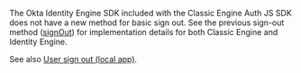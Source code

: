 The Okta Identity Engine SDK included with the Classic Engine Auth JS SDK does not have a new method for basic sign out. See the previous sign-out method ([signOut](https://github.com/okta/okta-auth-js/tree/2bae66c5f56998d7b71b8f04fe1474d6eae85868#signout)) for implementation details for both Classic Engine and Identity Engine.

See also [User sign out (local app)](/docs/guides/oie-embedded-sdk-use-case-basic-sign-out/nodejs/main/).
